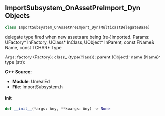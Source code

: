 ## ImportSubsystem_OnAssetPreImport_Dyn Objects

```python
class ImportSubsystem_OnAssetPreImport_Dyn(MulticastDelegateBase)
```

delegate type fired when new assets are being (re-)imported. Params: UFactory* InFactory, UClass* InClass, UObject* InParent, const FName& Name, const TCHAR* Type

Args:
    factory (Factory): 
    class_ (type(Class)): 
    parent (Object): 
    name (Name): 
    type (str):

**C++ Source:**

- **Module**: UnrealEd
- **File**: ImportSubsystem.h

<a id="unreal.ImportSubsystem_OnAssetPreImport_Dyn.__init__"></a>

#### __init__

```python
def __init__(*args: Any, **kwargs: Any) -> None
```

<a id="unreal.ImportSubsystem_OnAssetReimport_Dyn"></a>